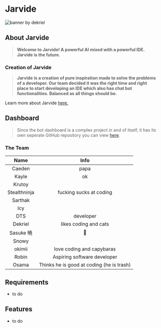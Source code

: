 # Jarvide

![banner by dekriel](https://media.discordapp.net/attachments/926115595307614252/927838828880887838/big.jpg?width=1024&height=322)

## **About Jarvide**
> **Welcome to Jarvide! A powerful AI mixed with a powerful IDE. Jarvide is the future.**

### **Creation of Jarvide**
> **Jarvide is a creation of pure inspiration made to solve the problems of a developer. Our team decided it was the right time and right place to start developing an IDE which also has chat bot functionalities. Balanced as all things should be.** <br>

Learn more about Jarvide [here.](ABOUT.md)

## **Dashboard**
> Since the bot dashboard is a complex project in and of itself, it has its own seperate GitHub repository you can view [here](https://github.com/Robin5605/jarvide-dashboard).

### **The Team**

|Name         | Info   |
|:-----------:|:------:|
| Caeden      | papa   |
| Kayle       | ok       |
| Krutoy      |        |
| Stealthninja|fucking sucks at coding|
| Sarthak     |        |
| Icy         |        |
| DTS         |developer|
| Dekriel     |likes coding and cats|
| Sasuke 暁   |    🗿    |
| Snowy       |
| okimii      |love coding and capybaras|  
| Robin       | Aspiring software developer |
| Osama       | Thinks he is good at coding (he is trash) |



## **Requirements**
- to do

## **Features**
- to do
